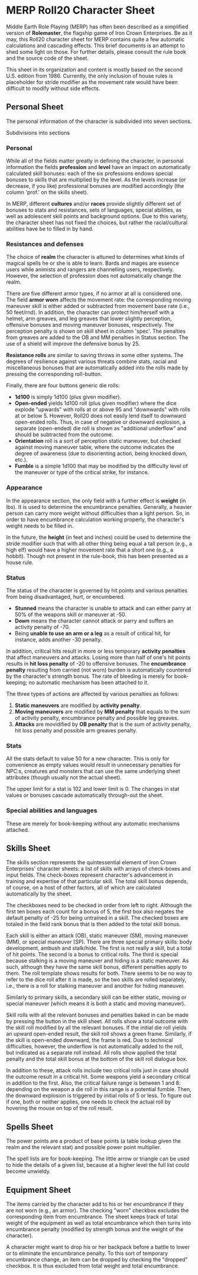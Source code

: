# MERP Roll20 Character Sheet

Middle Earth Role Playing (MERP) has often been described as a simplified version of **Rolemaster**, the flagship game of Iron Crown Enterprises. Be as it may, this Roll20 character sheet for MERP contains quite a few automatic calculations and cascading effects. This brief documents is an attempt to shed some light on those. For further details, please consult the rule book and the source code of the sheet.  

This sheet in its organization and content is mostly based on the second U.S. edition from 1986. Currently, the only inclusion of house rules is placeholder for stride modifier as the movement rate would have been difficult to modify without side effects.


## Personal Sheet

The personal information of the character is subdivided into seven sections.

Subdivisions into sections

### Personal 

While all of the fields matter greatly in defining the character, in personal information the fields **profession** and **level** have an impact on automatically calculated skill bonuses: each of the six professions endows special bonuses to skills that are multiplied by the level. As the levels increase (or decrease, if you like) professional bonuses are modified accordingly (the column 'prof.' on the skills sheet). 

In MERP, different **cultures** and/or **races** provide slightly different set of bonuses to stats and resistances, sets of languages, special abilities, as well as adolescent skill points and background options. Due to this variety, the character sheet has not fixed the choices, but rather the racial/cultural abilities have be to filled in by hand.

### Resistances and defenses

The choice of **realm** the character is attuned to determines what kinds of magical spells he or she is able to learn. Bards and mages are essence users while animists and rangers are channelling users, respectively. However, the selection of profession does not automatically change the realm. 

There are five different armor types, if no armor at all is considered one. The field **armor worn** affects the movement rate: the corresponding moving maneuver skill is either added or subtracted from movement base rate (i.e., 50 feet/rnd). In addition, the character can protect him/herself with a helmet, arm greaves, and leg greaves that lower slightly perception, offensive bonuses and moving maneuver bonuses, respectively. The perception penalty is shown on skill sheet in column 'spec'. The penalties from greaves are added to the OB and MM penalties in Status section. The use of a shield will improve the defensive bonus by 25.

**Resistance rolls** are similar to saving throws in some other systems. The degrees of resilience against various threats combine stats, racial and miscellaneous bonuses that are automatically added into the rolls made by pressing the corresponding roll-button. 

Finally, there are four buttons generic die rolls: 
* **1d100** is simply 1d100 (plus given modifier). 
* **Open-ended** yields 1d100 roll (plus given modifier) where the dice explode "upwards" with rolls at or above 95 and "downwards" with rolls at or below 5. However, Roll20 does not easily lend itself to downward open-ended rolls. Thus, in case of negative or downward explosion, a separate (open-ended) die roll is shown as "additional underflow" and should be subtracted from the outcome. 
* **Orientation** roll is a sort of perception static maneuver, but checked against moving maneuver table, where the outcome indicates the degree of awareness (due to disorienting action, being knocked down, etc.).
* **Fumble** is a simple 1d100 that may be modified by the difficulty level of the maneuver or type of the critical strike, for instance.

### Appearance

In the appearance section, the only field with a further effect is **weight** (in lbs). It is used to determine the encumbrance penalties. Generally, a heavier person can carry more weight without difficulties than a light person. So, in order to have encumbrance calculation working properly, the character's weight needs to be filled in.

In the future, the **height** (in feet and inches) could be used to determine the stride modifier such that with all other thing being equal a tall person (e.g., a high elf) would have a higher movement rate that a short one (e.g., a hobbit). Though not present in the rule-book, this has been presented as a house rule.

### Status

The status of the character is governed by hit points and various penalties from being disadvantaged, hurt, or encumbered. 
* **Stunned** means the character is unable to attack and can either parry at 50% of the weapons skill or maneuver at -50.
* **Down** means the character cannot attack or parry and suffers an activity penalty of -70. 
* Being **unable to use an arm or a leg** as a result of critical hit, for instance, adds another -30 penalty. 

In addition, critical hits result in more or less temporary **activity penalties** that affect maneuvers and attacks. Losing more than half of one's hit points results in **hit loss penalty** of -20 to offensive bonuses. The **encumbrance penalty** resulting from carried (not worn) burden is automatically countered by the character's strength bonus. The rate of bleeding is merely for book-keeping; no automatic mechanism has been attached to it. 

The three types of actions are affected by various penalties as follows:
1. **Static maneuvers** are modified by **activity penalty**.
1. **Moving maneuvers** are modified by **MM penalty** that equals to the sum of activity penalty, encumbrance penalty and possible leg greaves.
1. **Attacks** are movidified by **OB penalty** that is the sum of activity penalty, hit loss penalty and possible arm greaves penalty.

### Stats

All the stats default to value 50 for a new character. This is only for convenience as empty values would result in unnecessary penalties for NPC:s, creatures and monsters that can use the same underlying sheet attributes (though usually not the actual sheet). 

The upper limit for a stat is 102 and lower limit is 0. The changes in stat values or bonuses cascade automatically through-out the sheet.

### Special abilities and languages

These are merely for book-keeping without any automatic mechanisms attached.

## Skills Sheet

The skills section represents the quintessential element of Iron Crown Enterprises' character sheets: a list of skills with arrays of check-boxes and input fields. The check-boxes represent character's advancement in training and expertise of that particular skill. The total skill bonus depends, of course, on a host of other factors, all of which are calculated automatically by the sheet.

The checkboxes need to be checked in order from left to right. Although the first ten boxes each count for a bonus of 5, the first box also negates the default penalty of -25 for being untrained in a skill. The checked boxes are totaled in the field rank bonus that is then added to the total skill bonus. 

Each skill is either an attack (OB), static maneuver (SM), moving maneuver (MM), or special maneuver (SP). There are three special primary skills: body development, ambush and stalk/hide. The first is not really a skill, but a total of hit points. The second is a bonus to critical rolls. The third is special because stalking is a moving maneuver and hiding is a static maneuver. As such, although they have the same skill bonus, different penalties apply to them. The roll template shows results for both. There seems to be no way to refer to the dice roll after it is made, so the two skills are rolled separately, i.e., there is a  roll for stalking maneuver and another for hiding maneuver. 

Similarly to primary skills, a secondary skill can be either static, moving or special maneuver (which means it is both a static and moving maneuver). 

Skill rolls with all the relevant bonuses and penalties baked in can be made by pressing the button in the skill sheet. All rolls show a total outcome with the skill roll modified by all the relevant bonuses. If the initial die roll yields an upward open-ended result, the skill roll shows a green frame. Similarly, if the skill is open-ended downward, the frame is red. Due to technical difficulties, however, the underflow is not automatically added to the roll, but indicated as a separate roll instead. All rolls show applied the total penalty and the total skill bonus at the bottom of the skill roll dialogue box.

In addition to these, attack rolls include two critical rolls just in case should the outcome result in a critical hit. Some weapons yield a secondary critical in addition to the first. Also, the critical failure range is between 1 and 8: depending on the weapon a die roll in this range is a potential fumble. Then, the downward explosion is triggered by initial rolls of 5 or less. To figure out if one, both or neither applies, one needs to check the actual roll by hovering the mouse on top of the roll result.


## Spells Sheet

The power points are a product of base points (a table lookup given the realm and the relevant stat) and possible power point multiplier. 

The spell lists are for book-keeping. The little arrow or triangle can be used to hide the details of a given list, because at a higher level the full list could become unwieldy.

## Equipment Sheet

The items carried by the character add to his or her encumbrance if they are not worn (e.g., an armor). The checking "worn" checkbox excludes the corresponding item from encumbrance. The sheet keeps track of total weight of the equipment as well as total encumbrance which then turns into encumbrance penalty (modified by strength bonus and the weight of the character). 

A character might want to drop his or her backpack before a battle to lower or to eliminate the encumbrance penalty. To this sort of temporary encumbrance change, an item can be dropped by checking the "dropped" checkbox. It is thus excluded from total weight and total encumbrance.